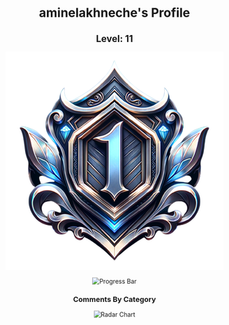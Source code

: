 
<h1 align="center">aminelakhneche's Profile</h1>
    
<h2 align="center">
  <strong>Level: 11</strong>
</h2>
    
<p align="center">
  <img src="https://raw.githubusercontent.com/jaykay9999/ranks/main/platinum1.png" alt="Badge">
</p>
    
<p align="center">
  <img src="https://myserver.gitreviewgame.com/dynamic-svg?progress=1230&max=4095&timestamp=1706970391426" alt="Progress Bar">
</p>

<h3 align="center">Comments By Category</h3>

<p align="center">
  <img src="https://myserver.gitreviewgame.com/radar-chart?GN=undefined&GP=undefined&G0=undefined&GA=undefined&SN=undefined&SP=undefined&S0=undefined&SA=undefined&PV=undefined&OT=undefined&timestamp=1706970391426" alt="Radar Chart">
</p>
    
<!-- You can add more sections and data as you fetch them from the user's data -->
